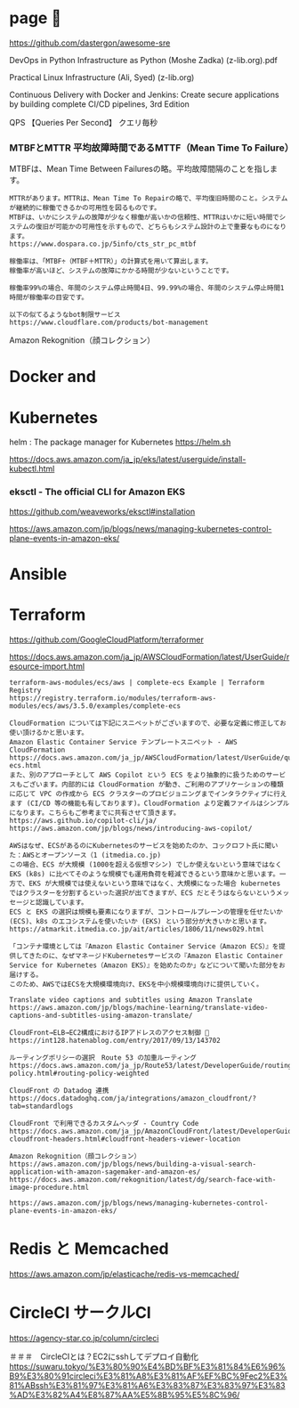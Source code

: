 # page 🔴
https://github.com/dastergon/awesome-sre

DevOps in Python Infrastructure as Python (Moshe Zadka) (z-lib.org).pdf

Practical Linux Infrastructure (Ali, Syed) (z-lib.org)

Continuous Delivery with Docker and Jenkins: Create secure applications by building complete CI/CD pipelines, 3rd Edition 

QPS 【Queries Per Second】 クエリ毎秒

### MTBFとMTTR 平均故障時間であるMTTF（Mean Time To Failure）
MTBFは、Mean Time Between Failuresの略。平均故障間隔のことを指します。
```
MTTRがあります。MTTRは、Mean Time To Repairの略で、平均復旧時間のこと。システムが継続的に稼働できるかの可用性を図るものです。
MTBFは、いかにシステムの故障が少なく稼働が高いかの信頼性、MTTRはいかに短い時間でシステムの復旧が可能かの可用性を示すもので、どちらもシステム設計の上で重要なものになります。
https://www.dospara.co.jp/5info/cts_str_pc_mtbf

稼働率は、「MTBF÷（MTBF＋MTTR）」の計算式を用いて算出します。
稼働率が高いほど、システムの故障にかかる時間が少ないということです。

稼働率99%の場合、年間のシステム停止時間4日、99.99%の場合、年間のシステム停止時間1時間が稼働率の目安です。

以下の似てるようなbot制限サービス
https://www.cloudflare.com/products/bot-management
```
Amazon Rekognition（顔コレクション）

# Docker and 

# Kubernetes
helm : The package manager for Kubernetes
https://helm.sh

https://docs.aws.amazon.com/ja_jp/eks/latest/userguide/install-kubectl.html

### eksctl - The official CLI for Amazon EKS
https://github.com/weaveworks/eksctl#installation

https://aws.amazon.com/jp/blogs/news/managing-kubernetes-control-plane-events-in-amazon-eks/

# Ansible

# Terraform
https://github.com/GoogleCloudPlatform/terraformer

https://docs.aws.amazon.com/ja_jp/AWSCloudFormation/latest/UserGuide/resource-import.html
```
terraform-aws-modules/ecs/aws | complete-ecs Example | Terraform Registry
https://registry.terraform.io/modules/terraform-aws-modules/ecs/aws/3.5.0/examples/complete-ecs

CloudFormation については下記にスニペットがございますので、必要な定義に修正してお使い頂けるかと思います。
Amazon Elastic Container Service テンプレートスニペット - AWS CloudFormation
https://docs.aws.amazon.com/ja_jp/AWSCloudFormation/latest/UserGuide/quickref-ecs.html
また、別のアプローチとして AWS Copilot という ECS をより抽象的に扱うためのサービスもございます。内部的には CloudFormation が動き、ご利用のアプリケーションの種類に応じて VPC の作成から ECS クラスターのプロビジョニングまでインタラクティブに行えます (CI/CD 等の機能も有しております)。CloudFormation より定義ファイルはシンプルになります。こちらもご参考までに共有させて頂きます。
https://aws.github.io/copilot-cli/ja/
https://aws.amazon.com/jp/blogs/news/introducing-aws-copilot/

AWSはなぜ、ECSがあるのにKubernetesのサービスを始めたのか、コックロフト氏に聞いた：AWSとオープンソース（1 (itmedia.co.jp)
この場合、ECS が大規模 (1000を超える仮想マシン) でしか使えないという意味ではなく EKS (k8s) に比べてそのような規模でも運用負荷を軽減できるという意味かと思います。一方で、EKS が大規模では使えないという意味ではなく、大規模になった場合 kubernetes ではクラスターを分割するといった選択が出てきますが、ECS だとそうはならないというメッセージと認識しています。
ECS と EKS の選択は規模も要素になりますが、コントロールプレーンの管理を任せたいか (ECS)、k8s のエコシステムを使いたいか (EKS) という部分が大きいかと思います。
https://atmarkit.itmedia.co.jp/ait/articles/1806/11/news029.html

「コンテナ環境としては『Amazon Elastic Container Service（Amazon ECS）』を提供してきたのに、なぜマネージドKubernetesサービスの『Amazon Elastic Container Service for Kubernetes（Amazon EKS）』を始めたのか」などについて聞いた部分をお届けする。
このため、AWSではECSを大規模環境向け、EKSを中小規模環境向けに提供していく。

Translate video captions and subtitles using Amazon Translate
https://aws.amazon.com/jp/blogs/machine-learning/translate-video-captions-and-subtitles-using-amazon-translate/

CloudFront→ELB→EC2構成におけるIPアドレスのアクセス制御 🔴
https://int128.hatenablog.com/entry/2017/09/13/143702

ルーティングポリシーの選択　Route 53 の加重ルーティング
https://docs.aws.amazon.com/ja_jp/Route53/latest/DeveloperGuide/routing-policy.html#routing-policy-weighted

CloudFront の Datadog 連携
https://docs.datadoghq.com/ja/integrations/amazon_cloudfront/?tab=standardlogs

CloudFront で利用できるカスタムヘッダ - Country Code
https://docs.aws.amazon.com/ja_jp/AmazonCloudFront/latest/DeveloperGuide/using-cloudfront-headers.html#cloudfront-headers-viewer-location

Amazon Rekognition（顔コレクション）
https://aws.amazon.com/jp/blogs/news/building-a-visual-search-application-with-amazon-sagemaker-and-amazon-es/
https://docs.aws.amazon.com/rekognition/latest/dg/search-face-with-image-procedure.html

https://aws.amazon.com/jp/blogs/news/managing-kubernetes-control-plane-events-in-amazon-eks/
```

# Redis と Memcached 
https://aws.amazon.com/jp/elasticache/redis-vs-memcached/


# CircleCI サークルCI
https://agency-star.co.jp/column/circleci

＃＃＃　CircleCIとは？EC2にsshしてデプロイ自動化
https://suwaru.tokyo/%E3%80%90%E4%BD%BF%E3%81%84%E6%96%B9%E3%80%91circleci%E3%81%A8%E3%81%AF%EF%BC%9Fec2%E3%81%ABssh%E3%81%97%E3%81%A6%E3%83%87%E3%83%97%E3%83%AD%E3%82%A4%E8%87%AA%E5%8B%95%E5%8C%96/
